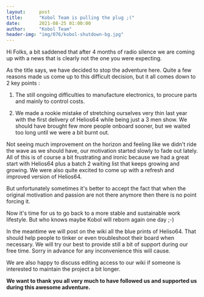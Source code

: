 ```yaml
---
layout:     post
title:      "Kobol Team is pulling the plug ;("
date:       2021-08-25 01:00:00
author:     "Kobol Team"
header-img: "img/076/kobol-shutdown-bg.jpg"
---
```


Hi Folks, a bit saddened that after 4 months of radio silence we are coming up with a news that is clearly not the one you were expecting.

As the title says, we have decided to stop the adventure here. Quite a few reasons made us come up to this difficult decision, but it all comes down to 2 key points :

1. The still ongoing difficulties to manufacture electronics, to procure parts and mainly to control costs.

2. We made a rookie mistake of stretching ourselves very thin last year with the first delivery of Helios64 while being just a 3 men show. We should have brought few more people onboard sooner, but we waited too long until we were a bit burnt out.

Not seeing much improvement on the horizon and feeling like we didn't ride the wave as we should have, our motivation started slowly to fade out lately. All of this is of course a bit frustrating and ironic because we had a great start with Helios64 plus a batch 2 waiting list that keeps growing and growing. We were also quite excited to come up with a refresh and improved version of Helios64.

But unfortunately sometimes it's better to accept the fact that when the original motivation and passion are not there anymore then there is no point forcing it.

Now it's time for us to go back to a more stable and sustainable work lifestyle. But who knows maybe Kobol will reborn again one day ;-)

In the meantime we will post on the wiki all the blue prints of Heliso64. That should help people to tinker or even troubleshoot their board when necessary. We will try our best to provide still a bit of support during our free time. Sorry in advance for any inconvenience this will cause.

We are also happy to discuss editing access to our wiki if someone is interested to maintain the project a bit longer.

**We want to thank you all very much to have followed us and supported us during this awesome adventure.**
